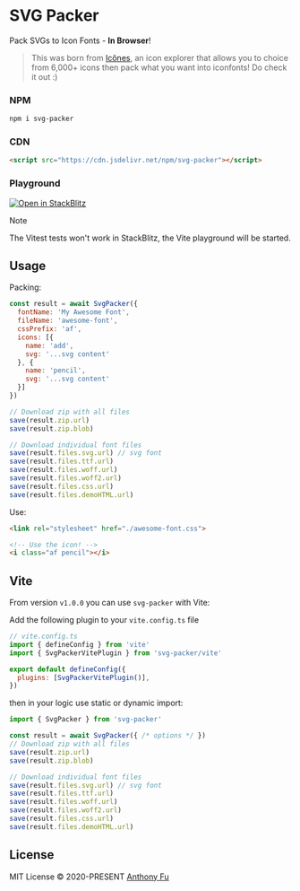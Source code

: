 # SVG Packer

Pack SVGs to Icon Fonts - **In Browser**!

> This was born from [Icônes](https://github.com/antfu-collective/icones), an icon explorer that allows you to choice from 6,000+ icons then pack what you want into iconfonts! Do check it out :)

### NPM

```bash
npm i svg-packer
```

### CDN

```html
<script src="https://cdn.jsdelivr.net/npm/svg-packer"></script>
```

### Playground

[![Open in StackBlitz](https://developer.stackblitz.com/img/open_in_stackblitz.svg)](https://stackblitz.com/github/antfu/svg-packer)

> [!NOTE]
> The Vitest tests won't work in StackBlitz, the Vite playground will be started.

## Usage

Packing:

```js
const result = await SvgPacker({
  fontName: 'My Awesome Font',
  fileName: 'awesome-font',
  cssPrefix: 'af',
  icons: [{
    name: 'add',
    svg: '...svg content'
  }, {
    name: 'pencil',
    svg: '...svg content'
  }]
})

// Download zip with all files
save(result.zip.url)
save(result.zip.blob)

// Download individual font files
save(result.files.svg.url) // svg font
save(result.files.ttf.url)
save(result.files.woff.url)
save(result.files.woff2.url)
save(result.files.css.url)
save(result.files.demoHTML.url)
```

Use:

```html
<link rel="stylesheet" href="./awesome-font.css">

<!-- Use the icon! -->
<i class="af pencil"></i>
```

## Vite

From version `v1.0.0` you can use `svg-packer` with Vite:

Add the following plugin to your `vite.config.ts` file

```js
// vite.config.ts
import { defineConfig } from 'vite'
import { SvgPackerVitePlugin } from 'svg-packer/vite'

export default defineConfig({
  plugins: [SvgPackerVitePlugin()],
})
```

then in your logic use static or dynamic import:

```ts
import { SvgPacker } from 'svg-packer'

const result = await SvgPacker({ /* options */ })
// Download zip with all files
save(result.zip.url)
save(result.zip.blob)

// Download individual font files
save(result.files.svg.url) // svg font
save(result.files.ttf.url)
save(result.files.woff.url)
save(result.files.woff2.url)
save(result.files.css.url)
save(result.files.demoHTML.url)
```

## License

MIT License © 2020-PRESENT [Anthony Fu](https://github.com/antfu)
